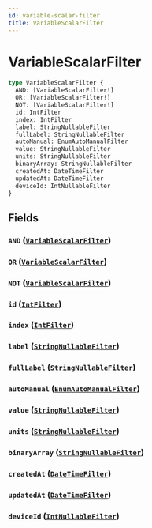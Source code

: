 ```yaml
---
id: variable-scalar-filter
title: VariableScalarFilter
---
```


 # VariableScalarFilter





```graphql
type VariableScalarFilter {
  AND: [VariableScalarFilter!]
  OR: [VariableScalarFilter!]
  NOT: [VariableScalarFilter!]
  id: IntFilter
  index: IntFilter
  label: StringNullableFilter
  fullLabel: StringNullableFilter
  autoManual: EnumAutoManualFilter
  value: StringNullableFilter
  units: StringNullableFilter
  binaryArray: StringNullableFilter
  createdAt: DateTimeFilter
  updatedAt: DateTimeFilter
  deviceId: IntNullableFilter
}
```


## Fields

### `AND` ([`VariableScalarFilter`](/inputs/variable-scalar-filter))




### `OR` ([`VariableScalarFilter`](/inputs/variable-scalar-filter))




### `NOT` ([`VariableScalarFilter`](/inputs/variable-scalar-filter))




### `id` ([`IntFilter`](/inputs/int-filter))




### `index` ([`IntFilter`](/inputs/int-filter))




### `label` ([`StringNullableFilter`](/inputs/string-nullable-filter))




### `fullLabel` ([`StringNullableFilter`](/inputs/string-nullable-filter))




### `autoManual` ([`EnumAutoManualFilter`](/inputs/enum-auto-manual-filter))




### `value` ([`StringNullableFilter`](/inputs/string-nullable-filter))




### `units` ([`StringNullableFilter`](/inputs/string-nullable-filter))




### `binaryArray` ([`StringNullableFilter`](/inputs/string-nullable-filter))




### `createdAt` ([`DateTimeFilter`](/inputs/date-time-filter))




### `updatedAt` ([`DateTimeFilter`](/inputs/date-time-filter))




### `deviceId` ([`IntNullableFilter`](/inputs/int-nullable-filter))






